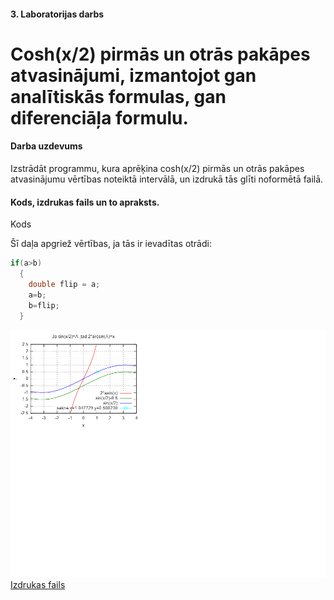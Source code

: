 #### 3. Laboratorijas darbs
# Cosh(x/2) pirmās un otrās pakāpes atvasinājumi, izmantojot gan analītiskās formulas, gan diferenciāļa formulu.
#### Darba uzdevums
Izstrādāt programmu, kura aprēķina cosh(x/2) pirmās un otrās pakāpes atvasinājumu vērtības noteiktā intervālā, un izdrukā tās glīti noformētā failā.
#### Kods, izdrukas fails un to apraksts.
Kods

Šī daļa apgriež vērtības, ja tās ir ievadītas otrādi:
```c
if(a>b)
  {
    double flip = a;
    a=b;
    b=flip;
  }
  ```
   
  ![alt text](https://github.com/daisies7779/RTR-105/blob/master/darbi/2ld_roots/arcsin05.png?raw=true)
  [Izdrukas fails](https://github.com/ArtursZeibots/RTR105/blob/master/LD3/derative.dat)
